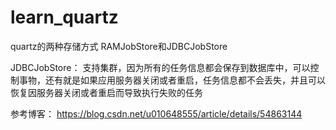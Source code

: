 # learn_quartz
quartz的两种存储方式
RAMJobStore和JDBCJobStore

JDBCJobStore：
支持集群，因为所有的任务信息都会保存到数据库中，可以控制事物，还有就是如果应用服务器关闭或者重启，任务信息都不会丢失，并且可以恢复因服务器关闭或者重启而导致执行失败的任务

参考博客：
https://blog.csdn.net/u010648555/article/details/54863144
